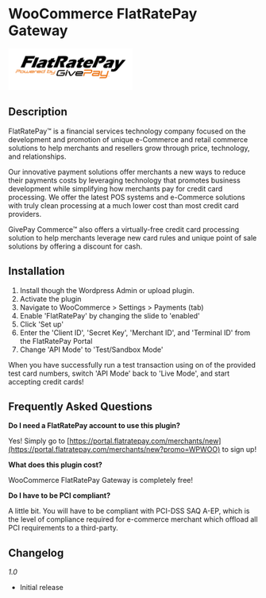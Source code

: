 # WooCommerce FlatRatePay Gateway

<img src="https://github.com/GivePay/WooCommerce-FlatRatePay-Gateway/raw/master/FlatRatePay/img/logo.png" width=250/>

## Description

FlatRatePay™ is a financial services technology company focused on the development and promotion of unique e-Commerce and retail commerce solutions to help merchants and resellers grow through price, technology, and relationships.

Our innovative payment solutions offer merchants a new ways to reduce their payments costs by leveraging technology that promotes business development while simplifying how merchants pay for credit card processing. We offer the latest POS systems and e-Commerce solutions with truly clean processing at a much lower cost than most credit card providers.

GivePay Commerce™ also offers a virtually-free credit card processing solution to help merchants leverage new card rules and unique point of sale solutions by offering a discount for cash.

## Installation

1. Install though the Wordpress Admin or upload plugin.
1. Activate the plugin
1. Navigate to WooCommerce > Settings > Payments (tab)
1. Enable 'FlatRatePay' by changing the slide to 'enabled'
1. Click 'Set up'
1. Enter the 'Client ID', 'Secret Key', 'Merchant ID', and 'Terminal ID' from the FlatRatePay Portal
1. Change 'API Mode' to 'Test/Sandbox Mode'

When you have successfully run a test transaction using on of the provided test card numbers, switch 'API Mode' back to 'Live Mode', and start accepting credit cards!

## Frequently Asked Questions

__Do I need a FlatRatePay account to use this plugin?__

Yes! Simply go to [https://portal.flatratepay.com/merchants/new](https://portal.flatratepay.com/merchants/new?promo=WPWOO) to sign up!

__What does this plugin cost?__

WooCommerce FlatRatePay Gateway is completely free!

__Do I have to be PCI compliant?__

A little bit. You will have to be compliant with PCI-DSS SAQ A-EP, which is the level of compliance required for e-commerce merchant which offload all PCI requirements to a third-party.

## Changelog

*1.0*

* Initial release